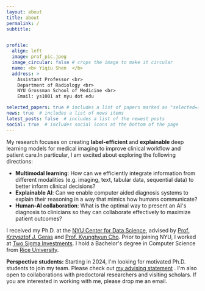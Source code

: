 ```yaml
---
layout: about
title: about
permalink: /
subtitle:


profile:
  align: left
  image: prof_pic.jpeg
  image_circular: false # crops the image to make it circular
  name: <b> Yiqiu Shen  </b>
  address: >
    Assistant Professor <br>
    Department of Radiology <br>
    NYU Grossman School of Medicine <br>
    Email: ys1001 at nyu dot edu

selected_papers: true # includes a list of papers marked as "selected={true}"
news: true  # includes a list of news items
latest_posts: false  # includes a list of the newest posts
social: true  # includes social icons at the bottom of the page
---
```

My research focuses on creating <b> label-efficient </b> and <b>explainable </b> deep learning models for medical imaging to improve clinical workflow and patient care.In particular, I am excited about exploring the following directions:
- <b> Multimodal learning</b>: How can we efficiently integrate information from different modalities (e.g. imaging, text, tabular data, sequential data) to better inform clinical decisions?
- <b> Explainable AI</b>: Can we enable computer aided diagnosis systems to explain their reasoning in a way that mimics how humans communicate?
- <b> Human-AI collaboration</b>: What is the optimal way to present an AI's diagnosis to clinicians so they can collaborate effectively to maximize patient outcomes?
 
I received my Ph.D. at the <a href='https://cds.nyu.edu/'> NYU Center for Data Science</a>, advised by <a href='https://cs.nyu.edu/~kgeras/'> Prof. Krzysztof J. Geras</a> and <a href='https://kyunghyuncho.me/'> Prof. Kyunghyun Cho</a>. Prior to joining NYU, I worked at <a href='https://www.twosigma.com/'> Two Sigma Investments</a>. I hold a Bachelor's degree in Computer Science from <a href='https://www.rice.edu/'> Rice University</a>.

<b> Perspective students:</b> Starting in 2024, I'm looking for motivated Ph.D. students to join my team. Please check out <a href='https://docs.google.com/document/d/1dQK3Kf0pwar6h3O0DpON5JsasvvJ0D8_bzDcg9mCdw0'> my advising statement</a> . I'm also open to collaborations with predoctoral researchers and visiting scholars. If you are interested in working with me, please drop me an email.
